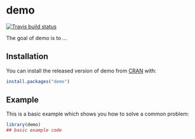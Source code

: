 # demo

<!-- badges: start -->
[![Travis build status](https://travis-ci.org/bheavner/demo.svg?branch=master)](https://travis-ci.org/bheavner/demo)
<!-- badges: end -->

The goal of demo is to ...

## Installation

You can install the released version of demo from [CRAN](https://CRAN.R-project.org) with:

``` r
install.packages("demo")
```

## Example

This is a basic example which shows you how to solve a common problem:

``` r
library(demo)
## basic example code
```

